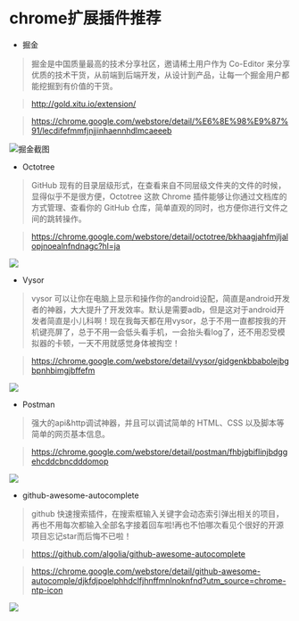 # chrome扩展插件推荐

* 掘金

>掘金是中国质量最高的技术分享社区，邀请稀土用户作为 Co-Editor 来分享优质的技术干货，从前端到后端开发，从设计到产品，让每一个掘金用户都能挖掘到有价值的干货。

> http://gold.xitu.io/extension/

>https://chrome.google.com/webstore/detail/%E6%8E%98%E9%87%91/lecdifefmmfjnjjinhaennhdlmcaeeeb

![掘金截图](https://raw.githubusercontent.com/simplepeng/ChromeExtensionsRecommend/master/images/juejin.png)

* Octotree

>GitHub 现有的目录层级形式，在查看来自不同层级文件夹的文件的时候，显得似乎不是很方便，Octotree 这款 Chrome 插件能够让你通过文档库的方式管理、查看你的 GitHub 仓库，简单直观的同时，也方便你进行文件之间的跳转操作。

>https://chrome.google.com/webstore/detail/octotree/bkhaagjahfmjljalopjnoealnfndnagc?hl=ja

![](https://raw.githubusercontent.com/simplepeng/ChromeExtensionsRecommend/master/images/octotree.png)

* Vysor

>vysor 可以让你在电脑上显示和操作你的android设配，简直是android开发者的神器，大大提升了开发效率。默认是需要adb，但是这对于android开发者简直是小儿科啊！现在我每天都在用vysor，总于不用一直都按我的开机键亮屏了，总于不用一会低头看手机，一会抬头看log了，还不用忍受模拟器的卡顿，一天不用就感觉身体被掏空！

>https://chrome.google.com/webstore/detail/vysor/gidgenkbbabolejbgbpnhbimgjbffefm

![](https://raw.githubusercontent.com/simplepeng/ChromeExtensionsRecommend/master/images/vysor.jpg)

* Postman

>强大的api&http调试神器，并且可以调试简单的 HTML、CSS 以及脚本等简单的网页基本信息。

>https://chrome.google.com/webstore/detail/postman/fhbjgbiflinjbdggehcddcbncdddomop

![](https://lh3.googleusercontent.com/rSc2FWNLZRLpnPTOvT9OPXn47cbjtlS7Dprjc4Bmz37ktAXhWjdUz6H8IrO321f5E0QKkkkbRPo=s640-h400-e365-rw)

*  github-awesome-autocomplete

>github 快速搜索插件，在搜索框输入关键字会动态索引弹出相关的项目，再也不用每次都输入全部名字接着回车啦!再也不怕哪次看见个很好的开源项目忘记star而后悔不已啦！

>https://github.com/algolia/github-awesome-autocomplete

>https://chrome.google.com/webstore/detail/github-awesome-autocomple/djkfdjpoelphhdclfjhnffmnlnoknfnd?utm_source=chrome-ntp-icon

![](https://raw.githubusercontent.com/algolia/github-awesome-autocomplete/master/capture.gif)

